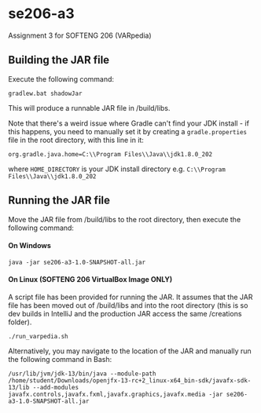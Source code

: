 # se206-a3
Assignment 3 for SOFTENG 206 (VARpedia)

## Building the JAR file

Execute the following command:

`gradlew.bat shadowJar`

This will produce a runnable JAR file in /build/libs.

Note that there's a weird issue where Gradle can't find your JDK install - if this happens, you need to
manually set it by creating a `gradle.properties` file in the root directory, with this line in it:

`org.gradle.java.home=C:\\Program Files\\Java\\jdk1.8.0_202`

where `HOME_DIRECTORY` is your JDK install directory e.g. `C:\\Program Files\\Java\\jdk1.8.0_202`

## Running the JAR file

Move the JAR file from /build/libs to the root directory, then execute the following command:

#### On Windows

`java -jar se206-a3-1.0-SNAPSHOT-all.jar`

#### On Linux (SOFTENG 206 VirtualBox Image ONLY)

A script file has been provided for running the JAR. It assumes that the JAR file has been moved out of /build/libs and into the root
directory (this is so dev builds in IntelliJ and the production JAR access the same /creations folder).

`./run_varpedia.sh`

Alternatively, you may navigate to the location of the JAR and manually run the following command in Bash:

`/usr/lib/jvm/jdk-13/bin/java --module-path /home/student/Downloads/openjfx-13-rc+2_linux-x64_bin-sdk/javafx-sdk-13/lib --add-modules javafx.controls,javafx.fxml,javafx.graphics,javafx.media -jar se206-a3-1.0-SNAPSHOT-all.jar`